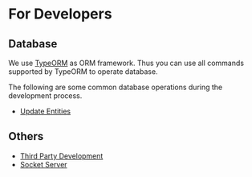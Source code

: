 # For Developers

## Database

We use [TypeORM](https://github.com/typeorm/typeorm) as ORM framework. Thus you can use all commands supported by TypeORM to operate database.

The following are some common database operations during the development process.

- [Update Entities](./update-entities.md)

## Others

- [Third Party Development](./third-party.md)
- [Socket Server](./socket-server.md)
